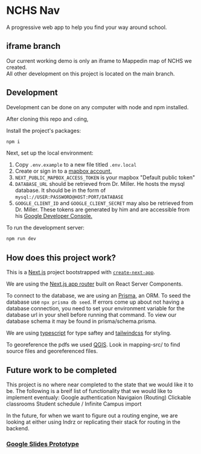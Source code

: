 # NCHS Nav 

A progressive web app to help you find your way around school.  



## iframe branch  
Our current working demo is only an iframe to Mappedin map of NCHS we created.  
All other development on this project is located on the main branch. 

## Development
Development can be done on any computer with node and npm installed.  

After cloning this repo and `cd`ing,  

Install the project's packages: 
```bash
npm i
```  
  
Next, set up the local environment:  
1. Copy `.env.example` to a new file titled `.env.local`  
2. Create or sign in to a [mapbox account.](https://account.mapbox.com/auth/signin/)  
3. `NEXT_PUBLIC_MAPBOX_ACCESS_TOKEN` is your mapbox "Default public token"   
4. `DATABASE_URL` should be retrieved from Dr. Miller. He hosts the mysql database. It should be in the form of `mysql://USER:PASSWORD@HOST:PORT/DATABASE` 
5. `GOOGLE_CLIENT_ID` and `GOOGLE_CLIENT_SECRET` may also be retrieved from Dr. Miller. These tokens are generated by him and are accessible from his [Google Developer Console.](https://console.developers.google.com/apis/credentials)
  
To run the development server:
```bash
npm run dev
```

## How does this project work?
This is a [Next.js](https://nextjs.org/) project bootstrapped with [`create-next-app`](https://github.com/vercel/next.js/tree/canary/packages/create-next-app).

We are using the [Next.js app router](https://nextjs.org/docs/app/building-your-application/routing#the-app-router) built on React Server Components.  

To connect to the database, we are using an [Prisma](https://www.prisma.io/), an ORM. To seed the database use `npx prisma db seed`. If errors come up about not having a database connection, you need to set your environment variable for the database url in your shell before running that command. To view our database schema it may be found in prisma/schema.prisma.  

We are using [typescript](https://www.typescriptlang.org/) for type saftey and [tailwindcss](https://tailwindcss.com/) for styling.  

To georeference the pdfs we used [QGIS](https://qgis.org/en/site/about/index.html). Look in mapping-src/ to find source files and georeferenced files.  


## Future work to be completed
This project is no where near completed to the state that we would like it to be. The following is a breif list of functionality that we would like to implement eventualy: 
Google authentication
Navigaion (Routing)
Clickable classrooms
Student schedule / Infinite Campus import

In the future, for when we want to figure out a routing engine, we are looking at either using Indrz or replicating their stack for routing in the backend. 

### [Google Slides Prototype](https://docs.google.com/presentation/d/e/2PACX-1vQ8j8_AKURo8ozA3W5ryQ42I0sR6HpW06JJ_zPJnL5D-XpF8xS6MB6skeSBxa_V2IYZHmngVdcpd5Uy/pub?start=false&loop=false&delayms=60000)

